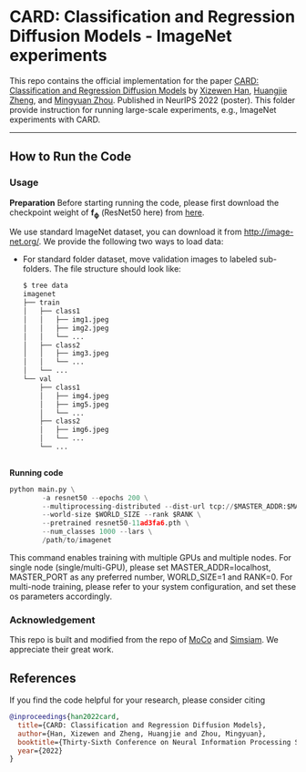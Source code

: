 # CARD: Classification and Regression Diffusion Models - ImageNet experiments

This repo contains the official implementation for the paper [CARD: Classification and Regression Diffusion Models](https://arxiv.org/pdf/2206.07275.pdf) by [Xizewen Han](https://www.linkedin.com/in/xizewenhan/), [Huangjie Zheng](https://huangjiezheng.com/), and [Mingyuan Zhou](https://mingyuanzhou.github.io/). Published in NeurIPS 2022 (poster). This folder provide instruction for running large-scale experiments, e.g., ImageNet experiments with CARD.

--------------------

## How to Run the Code

### Usage

**Preparation**
Before starting running the code, please first download the checkpoint weight of $\boldsymbol{f_{\phi}}$ (ResNet50 here) from [here](https://download.pytorch.org/models/resnet50-11ad3fa6.pth).

We use standard ImageNet dataset, you can download it from http://image-net.org/. We provide the following two ways to
load data:

- For standard folder dataset, move validation images to labeled sub-folders. The file structure should look like:
  ```bash
  $ tree data
  imagenet
  ├── train
  │   ├── class1
  │   │   ├── img1.jpeg
  │   │   ├── img2.jpeg
  │   │   └── ...
  │   ├── class2
  │   │   ├── img3.jpeg
  │   │   └── ...
  │   └── ...
  └── val
      ├── class1
      │   ├── img4.jpeg
      │   ├── img5.jpeg
      │   └── ...
      ├── class2
      │   ├── img6.jpeg
      │   └── ...
      └── ...
 
  ```

**Running code**

```python
python main.py \
        -a resnet50 --epochs 200 \
        --multiprocessing-distributed --dist-url tcp://$MASTER_ADDR:$MASTER_PORT \
        --world-size $WORLD_SIZE --rank $RANK \
        --pretrained resnet50-11ad3fa6.pth \
        --num_classes 1000 --lars \
        /path/to/imagenet 
```
This command enables training with multiple GPUs and multiple nodes. For single node (single/multi-GPU), please set MASTER_ADDR=localhost, MASTER_PORT as any preferred number, WORLD_SIZE=1 and RANK=0. For multi-node training, please refer to your system configuration, and set these os parameters accordingly.


### Acknowledgement

This repo is built and modified from the repo of [MoCo](https://github.com/facebookresearch/moco) and [Simsiam](https://github.com/facebookresearch/simsiam). We appreciate their great work.

## References

If you find the code helpful for your research, please consider citing
```bib
@inproceedings{han2022card,
  title={CARD: Classification and Regression Diffusion Models},
  author={Han, Xizewen and Zheng, Huangjie and Zhou, Mingyuan},
  booktitle={Thirty-Sixth Conference on Neural Information Processing Systems},
  year={2022}
}
```
